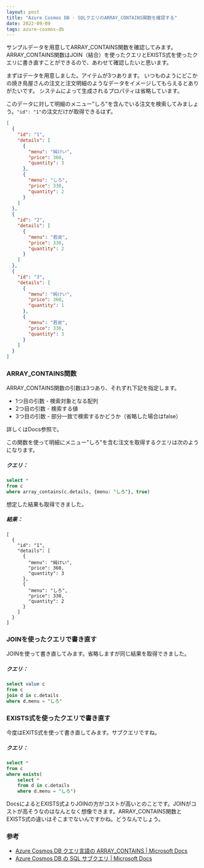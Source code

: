 ```yaml
---
layout: post
title: "Azure Cosmos DB - SQLクエリのARRAY_CONTAINS関数を確認する"
date: 2022-09-09
tags: azure-cosmos-db
---
```


サンプルデータを用意してARRAY_CONTAINS関数を確認してみます。
ARRAY_CONTAINS関数はJOIN（結合）を使ったクエリとEXISTS式を使ったクエリに書き直すことができるので、あわせて確認したいと思います。

まずはデータを用意しました。アイテムが3つあります。
いつものようにどこかの焼き鳥屋さんの注文と注文明細のようなデータをイメージしてもらえるとありがたいです。
システムによって生成されるプロパティは省略しています。

このデータに対して明細のメニュー"しろ"を含んでいる注文を検索してみましょう。`"id": "1"`の注文だけが取得できるはず。

```json
[
  {
    "id": "1",
    "details": [
      {
        "menu": "純けい",
        "price": 360,
        "quantity": 3
      },
      {
        "menu": "しろ",
        "price": 330,
        "quantity": 2
      }
    ]
  },
  {
    "id": "2",
    "details": [
      {
        "menu": "若皮",
        "price": 330,
        "quantity": 2
      }
    ]
  },
  {
    "id": "3",
    "details": [
      {
        "menu": "純けい",
        "price": 360,
        "quantity": 1
      },
      {
        "menu": "若皮",
        "price": 330,
        "quantity": 3
      }
    ]
  }
]
```

### ARRAY_CONTAINS関数

ARRAY_CONTAINS関数の引数は3つあり、それずれ下記を指定します。
- 1つ目の引数 - 検索対象となる配列
- 2つ目の引数 - 検索する値
- 3つ目の引数 - 部分一致で検索するかどうか（省略した場合はfalse）

詳しくはDocs参照で。

この関数を使って明細にメニュー"しろ"を含む注文を取得するクエリは次のようになります。

##### クエリ：

```sql
select *
from c
where array_contains(c.details, {menu: "しろ"}, true)
```

想定した結果も取得できました。

##### 結果：
```
[
  {
    "id": "1",
    "details": [
      {
        "menu": "純けい",
        "price": 360,
        "quantity": 3
      },
      {
        "menu": "しろ",
        "price": 330,
        "quantity": 2
      }
    ]
  }
]
```

### JOINを使ったクエリで書き直す

JOINを使って書き直してみます。省略しますが同じ結果を取得できました。

##### クエリ：

```sql
select value c
from c
join d in c.details
where d.menu = "しろ"
```

### EXISTS式を使ったクエリで書き直す

今度はEXITS式を使って書き直してみます。サブクエリですね。

##### クエリ：

```sql
select *
from c
where exists(
    select *
    from d in c.details
    where d.menu = "しろ")
```

DocsによるとEXISTS式よりJOINの方がコストが高いとのことです。JOINがコストが高そうなのはなんとなく想像できます。ARRAY_CONTAINS関数とEXISTS式の違いはそこまでないんですかね。どうなんでしょう。

### 参考

- [Azure Cosmos DB クエリ言語の ARRAY_CONTAINS &#124; Microsoft Docs](https://docs.microsoft.com/ja-jp/azure/cosmos-db/sql/sql-query-array-contains)
- [Azure Cosmos DB の SQL サブクエリ &#124; Microsoft Docs](https://docs.microsoft.com/ja-jp/azure/cosmos-db/sql/sql-query-subquery#example-rewriting-array_contains-and-join-as-exists)

